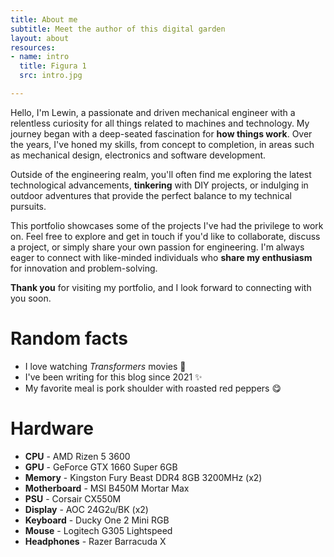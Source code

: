 ```yaml
---
title: About me
subtitle: Meet the author of this digital garden
layout: about
resources:
- name: intro
  title: Figura 1
  src: intro.jpg

---
```


Hello, I'm Lewin, a passionate and driven mechanical engineer with a relentless curiosity for all things related to machines and technology. My journey began with a deep-seated fascination for **how things work**. Over the years, I've honed my skills, from concept to completion, in areas such as mechanical design, electronics and software development.

Outside of the engineering realm, you'll often find me exploring the latest technological advancements, **tinkering** with DIY projects, or indulging in outdoor adventures that provide the perfect balance to my technical pursuits.

This portfolio showcases some of the projects I've had the privilege to work on. Feel free to explore and get in touch if you'd like to collaborate, discuss a project, or simply share your own passion for engineering. I'm always eager to connect with like-minded individuals who **share my enthusiasm** for innovation and problem-solving.

**Thank you** for visiting my portfolio, and I look forward to connecting with you soon.

# Random facts

- I love watching *Transformers* movies 🤖
- I've been writing for this blog since 2021 ✨
- My favorite meal is pork shoulder with roasted red peppers 😋 

# Hardware

- **CPU** - AMD Rizen 5 3600
- **GPU** - GeForce GTX 1660 Super 6GB
- **Memory** - Kingston Fury Beast DDR4 8GB 3200MHz (x2)
- **Motherboard** - MSI B450M Mortar Max
- **PSU** - Corsair CX550M
- **Display** - AOC 24G2u/BK (x2)
- **Keyboard** - Ducky One 2 Mini RGB
- **Mouse** - Logitech G305 Lightspeed
- **Headphones** - Razer Barracuda X